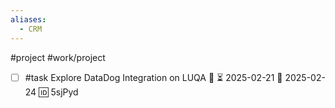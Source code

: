 ```yaml
---
aliases:
  - CRM
---
```

#project #work/project 

- [ ] #task Explore DataDog Integration on LUQA 🔼 ⏳ 2025-02-21 📅 2025-02-24 🆔 5sjPyd